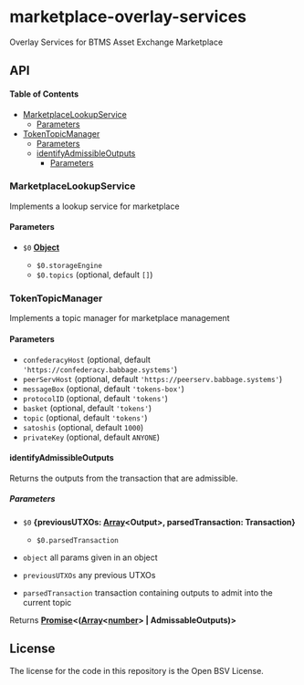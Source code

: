 # marketplace-overlay-services

Overlay Services for BTMS Asset Exchange Marketplace

## API

<!-- Generated by documentation.js. Update this documentation by updating the source code. -->

#### Table of Contents

*   [MarketplaceLookupService](#marketplacelookupservice)
    *   [Parameters](#parameters)
*   [TokenTopicManager](#tokentopicmanager)
    *   [Parameters](#parameters-1)
    *   [identifyAdmissibleOutputs](#identifyadmissibleoutputs)
        *   [Parameters](#parameters-2)

### MarketplaceLookupService

Implements a lookup service for marketplace

#### Parameters

*   `$0` **[Object](https://developer.mozilla.org/docs/Web/JavaScript/Reference/Global_Objects/Object)**&#x20;

    *   `$0.storageEngine` &#x20;
    *   `$0.topics`   (optional, default `[]`)

### TokenTopicManager

Implements a topic manager for marketplace management

#### Parameters

*   `confederacyHost`   (optional, default `'https://confederacy.babbage.systems'`)
*   `peerServHost`   (optional, default `'https://peerserv.babbage.systems'`)
*   `messageBox`   (optional, default `'tokens-box'`)
*   `protocolID`   (optional, default `'tokens'`)
*   `basket`   (optional, default `'tokens'`)
*   `topic`   (optional, default `'tokens'`)
*   `satoshis`   (optional, default `1000`)
*   `privateKey`   (optional, default `ANYONE`)

#### identifyAdmissibleOutputs

Returns the outputs from the transaction that are admissible.

##### Parameters

*   `$0` **{previousUTXOs: [Array](https://developer.mozilla.org/docs/Web/JavaScript/Reference/Global_Objects/Array)\<Output>, parsedTransaction: Transaction}**&#x20;

    *   `$0.parsedTransaction` &#x20;
*   `object`  all params given in an object
*   `previousUTXOs`  any previous UTXOs
*   `parsedTransaction`  transaction containing outputs to admit into the current topic

Returns **[Promise](https://developer.mozilla.org/docs/Web/JavaScript/Reference/Global_Objects/Promise)<([Array](https://developer.mozilla.org/docs/Web/JavaScript/Reference/Global_Objects/Array)<[number](https://developer.mozilla.org/docs/Web/JavaScript/Reference/Global_Objects/Number)> | AdmissableOutputs)>**&#x20;

## License

The license for the code in this repository is the Open BSV License.
